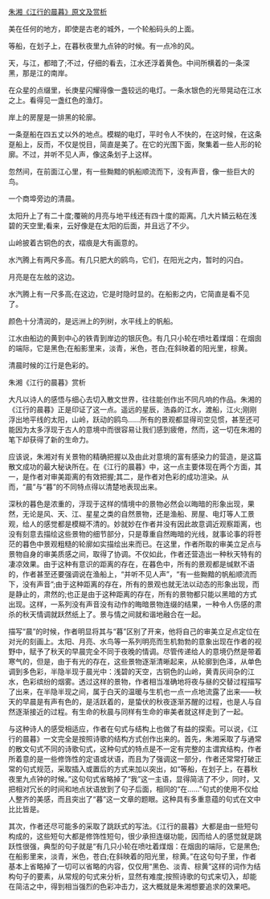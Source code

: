 [朱湘《江行的晨暮》原文及赏析](https://www.vrrw.net/wx/8968.html)

美在任何的地方，即使是古老的城外，一个轮船码头的上面。

等船，在划子上，在暮秋夜里九点钟的时候。有一点冷的风。

天，与江，都暗了;不过，仔细的看去，江水还浮着黄色。中间所横着的一条深黑，那是江的南岸。

在众星的点缀里，长庚星闪耀得像一盏较远的电灯。一条水银色的光带晃动在江水之上。看得见一盏红色的渔灯。

岸上的房屋是一排黑的轮廓。



一条趸船在四五丈以外的地点。模糊的电灯，平时令人不快的，在这时候，在这条趸船上，反而，不仅是悦目，简直是美了。在它的光围下面，聚集着一些人形的轮廓。不过，并听不见人声，像这条划子上这样。

忽然间，在前面江心里，有一些黝黯的帆船顺流而下，没有声音，像一些巨大的鸟。

一个商埠旁边的清晨。

太阳升上了有二十度;覆碗的月亮与地平线还有四十度的距离。几大片鳞云粘在浅碧的天空里;看来，云好像是在太阳的后面，并且远了不少。

山岭披着古铜色的衣，褶痕是大有画意的。

水汽腾上有两尺多高。有几只肥大的鸥鸟，它们，在阳光之内，暂时的闪白。

月亮是在左舷的这边。

水汽腾上有一尺多高;在这边，它是时隐时显的。在船影之内，它简直是看不见了。

颜色十分清润的，是远洲上的列树，水平线上的帆船。

江水由船边的黄到中心的铁青到岸边的银灰色。有几只小轮在喷吐着煤烟：在烟囱的端际，它是黑色;在船影里来，淡青，米色，苍白;在斜映着的阳光里，棕黄。

清晨时候的江行是色彩的。

朱湘《江行的晨暮》赏析

大凡以诗人的感悟与细心去切入散文世界，往往能创作出不同凡响的作品。朱湘的《江行的晨暮》正是印证了这一点。遥远的星辰，浩淼的江水，渡船，江火;刚刚浮出地平线的太阳，山岭，跃动的鸥鸟……所有的景观都显得司空见惯，甚至还可能因为太多浮现于古人的意境中而很容易让我们感到疲倦，然而，这一切在朱湘的笔下却获得了新的生命力。

应该说，朱湘对有关景物的精确把握以及由此对意境的富有感染力的营造，是这篇散文成功的最大秘诀所在。在《江行的晨暮》中，这一点主要体现在两个方面，其一，是作者对审美距离的有效把握;其二，是作者对色彩的成功渲染。从而，“晨”与“暮”的不同特点得以清楚地表现出来。

深秋的暮色是浓重的，浮现于这样的情境中的景物必然会以晦暗的形象出现，果然，无论是风、天、江、星星之类的自然景物，还是渔船、房屋、电灯等人工景观，给人的感觉都是模糊不清的。妙就妙在作者并没有因此故意调近观察距离，也没有刻意去描绘这些景物的细节部分，只是尊重自然晦暗的光线，就事论事的将苍茫的暮色中景观粗糙的轮廓如实描绘出来而已。在这里，作者所取的审美立足点与景物自身的审美质感之间，取得了协调。不仅如此，作者还营造出一种秋天特有的凄凉效果。由于这种有意识的距离的存在，在暮色中，所有的景观都是缄默不语的，作者甚至还要强调说在渔船上，“并听不见人声”，“有一些黝黯的帆船顺流而下，没有声音”;由于这种距离的存在，所有的景观也就无法以动态的形象出现，而是静止的，肃然的;也正是由于这种距离的存在，所有的景物都只能以黑暗的方式出现。这样，一系列没有声音没有动作的晦暗景物连缀的结果，一种令人伤感的肃杀的秋天情调就跃然纸上了。景与情之间就和谐地融合在一起。

描写“晨”的时候，作者明显将其与“暮”区别了开来，他将自己的审美立足点定位在对光的刻画上。太阳、月亮、水鸟等一系列明亮而生机勃勃的意象出现在作者的视野中，赋予了秋天的早晨完全不同于夜晚的情调。尽管传递给人的意境仍然是带着寒气的，但是，由于有光的存在，这些景物逐渐清晰起来，从轮廓到色泽，从单色调到多色彩，半隐半现于晨光中：浅碧的天空，古铜色的山岭，黄青灰间杂的江水，色彩缤纷的烟雾。透过这样的景物，作者相当准确地将夜与昼的交替过程描写了出来，在半隐半现之间，属于白天的温暖与生机也一点一点地流露了出来——秋天的早晨是有声有色的，是活跃着的，是蛰伏的秋夜逐渐苏醒的过程，也是人与自然逐渐接近的过程。有生命的秋晨与同样有生命的审美者就这样走到了一起。

与这种诗人的感受相适应，作者在句式与结构上也做了有益的探索。可以说，《江行的晨暮》一文完全是按照诗歌的结构方式创作出来的。首先，朱湘采取了与通常的散文句式不同的诗歌句式，这种句式的特点是不一定有完整的主谓宾结构，作者所着意的是一些修饰性的定语或状语，而且为了强调这一部分，作者还常常打破正常的句式规范，采取插入或置后的方式来加以突出，如“等船，在划子上，在暮秋夜里九点钟的时候。”这句句式省略掉了“我”这一主语，显得简洁了不少，同时，又把相对冗长的时间和地点状语放到了句子后面，相同的“在……”句式的使用不仅给人整齐的美感，而且突出了“暮”这一文章的题眼。这种具有多重意蕴的句式在文中比比皆是。

其次，作者还尽可能多的采取了跳跃式的写法。《江行的晨暮》大都是由一些短句构成的，这些短句大都是修饰性短句，很少承担连缀功能，因而给人的感觉就是跳跃性很强，典型的句子就是“有几只小轮在喷吐着煤烟：在烟囱的端际，它是黑色;在船影里来，淡青，米色，苍白;在斜映着的阳光里，棕黄。”在这句句子里，作者基本上省略掉了一切可以省略的内容，仅仅用“黑色、淡青、棕黄”这样的词作为结构句子的要素，从常规的句式来分析，显然有难度;按照诗歌的句式来切入，却能在简洁之中，得到相当强烈的色彩冲击力，这大概就是朱湘想要追求的效果吧。

